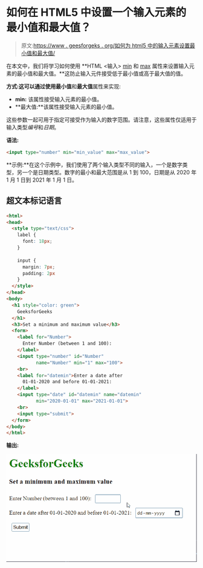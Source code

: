 # 如何在 HTML5 中设置一个输入元素的最小值和最大值？

> 原文:[https://www . geesforgeks . org/如何为 html5 中的输入元素设置最小值和最大值/](https://www.geeksforgeeks.org/how-to-set-a-minimum-and-maximum-value-for-an-input-element-in-html5/)

在本文中，我们将学习如何使用 **HTML <输入> [min](https://www.geeksforgeeks.org/html-input-min-attribute/) 和 [max](https://www.geeksforgeeks.org/html-inputmax-attribute/) 属性来设置输入元素的最小值和最大值。**这防止输入元件接受低于最小值或高于最大值的值。

**方式:**这可以通过使用**最小值**和**最大值**属性来实现:

*   **min:** 该属性接受输入元素的最小值。
*   **最大值:**该属性接受输入元素的最小值。

这些参数一起可用于指定可接受作为输入的数字范围。请注意，这些属性仅适用于输入类型*编号*和*日期*。

**语法:**

```html
<input type="number" min="min_value" max="max_value">
```

**示例:**在这个示例中，我们使用了两个输入类型不同的输入，一个是数字类型，另一个是日期类型。数字的最小和最大范围是从 1 到 100，日期是从 2020 年 1 月 1 日到 2021 年 1 月 1 日。

## 超文本标记语言

```html
<html>
<head>
  <style type="text/css">
    label {
      font: 18px;
    }

    input {
      margin: 7px;
      padding: 2px
    }
  </style>
</head>
<body>
  <h1 style="color: green">
    GeeksforGeeks
  </h1>
  <h3>Set a minimum and maximum value</h3>
  <form>
    <label for="Number">
      Enter Number (between 1 and 100):
    </label>
    <input type="number" id="Number" 
           name="Number" min="1" max="100">
    <br>
    <label for="datemin">Enter a date after
      01-01-2020 and before 01-01-2021:
    </label>
    <input type="date" id="datemin" name="datemin"
           min="2020-01-01" max="2021-01-01">
    <br>
    <input type="submit">
  </form>
</body>
</html>
```

**输出:**

![](img/f42b382e4adcdf9f8447b588a7e76539.png)